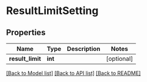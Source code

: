 # ResultLimitSetting

## Properties
Name | Type | Description | Notes
------------ | ------------- | ------------- | -------------
**result_limit** | **int** |  | [optional] 

[[Back to Model list]](../README.md#documentation-for-models) [[Back to API list]](../README.md#documentation-for-api-endpoints) [[Back to README]](../README.md)



